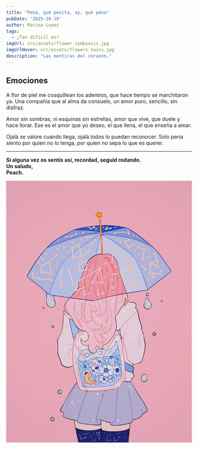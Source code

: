 ```yaml
---
title: "Pena, qué penita, ay, qué pena" 
pubDate: '2025-10-19'
author: Marina Lopez
tags:
  - ¿Tan difícil es?
imgUrl: src/assets/flower symbiosis.jpg
imgUrlHover: src/assets/flowers twins.jpg
description: "Las mentiras del corazón."
---
```

## Emociones
A flor de piel me cosquillean los adentros,
que hace tiempo se marchitaron ya.
Una compañía que al alma da consuelo,
un amor puro, sencillo, sin disfraz.  

Amor sin sombras, ni esquinas sin estrellas,
amor que vive, que duele y hace llorar.
Ese es el amor que yo deseo,
el que llena, el que enseña a amar.  

Ojalá se valore cuando llega,
ojalá todos lo puedan reconocer.
Solo pena siento por quien no lo tenga,
por quien no sepa lo que es querer.  

---

**Si alguna vez os sentís así, recordad, seguid rodando.  
Un saludo,  
Peach.**


![Ilustración Peach](src/assets/Peach.jpg)
